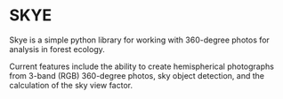 # SKYE

Skye is a simple python library for working with 360-degree photos for analysis in forest ecology.

Current features include the ability to create hemispherical photographs from 3-band (RGB) 360-degree photos, 
sky object detection, and the calculation of the sky view factor.
